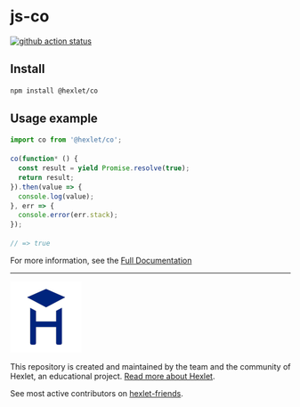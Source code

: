 # js-co

[![github action status](https://github.com/hexlet-components/js-co/workflows/Node%20CI/badge.svg)](https://github.com/hexlet-components/js-co/actions)

## Install

```sh
npm install @hexlet/co
```

## Usage example

```javascript
import co from '@hexlet/co';

co(function* () {
  const result = yield Promise.resolve(true);
  return result;
}).then(value => {
  console.log(value);
}, err => {
  console.error(err.stack);
});

// => true
```

For more information, see the [Full Documentation](https://github.com/hexlet-components/js-co/tree/master/docs)

---

[![Hexlet Ltd. logo](https://raw.githubusercontent.com/Hexlet/assets/master/images/hexlet_logo128.png)](https://hexlet.io?utm_source=github&utm_medium=link&utm_campaign=js-co)

This repository is created and maintained by the team and the community of Hexlet, an educational project. [Read more about Hexlet](https://hexlet.io?utm_source=github&utm_medium=link&utm_campaign=js-co).

See most active contributors on [hexlet-friends](https://friends.hexlet.io/).

